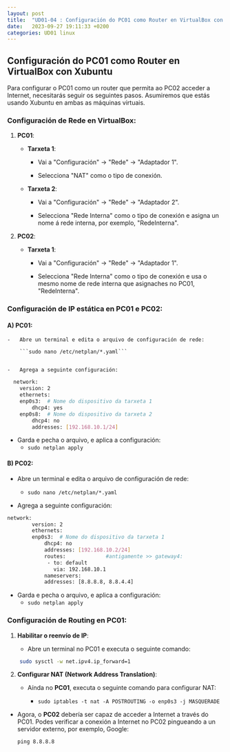 ```yaml
---
layout: post
title:  "UD01-04 : Configuración do PC01 como Router en VirtualBox con Xubuntu"
date:   2023-09-27 19:11:33 +0200
categories: UD01 linux
---
```



Configuración do PC01 como Router en VirtualBox con Xubuntu
-----------------------------------------------------------

Para configurar o PC01 como un router que permita ao PC02 acceder a
Internet, necesitarás seguir os seguintes pasos. Asumiremos que estás
usando Xubuntu en ambas as máquinas virtuais.

### Configuración de Rede en VirtualBox:

1.  **PC01**:

    -   **Tarxeta 1**:

        -   Vai a "Configuración" -&gt; "Rede" -&gt; "Adaptador 1".

        -   Selecciona "NAT" como o tipo de conexión.

    -   **Tarxeta 2**:

        -   Vai a "Configuración" -&gt; "Rede" -&gt; "Adaptador 2".

        -   Selecciona "Rede Interna" como o tipo de conexión e asigna
            un nome á rede interna, por exemplo, "RedeInterna".

2.  **PC02**:

    -   **Tarxeta 1**:

        -   Vai a "Configuración" -&gt; "Rede" -&gt; "Adaptador 1".

        -   Selecciona "Rede Interna" como o tipo de conexión e usa o
            mesmo nome de rede interna que asignaches no PC01,
            "RedeInterna".

### Configuración de IP estática en PC01 e PC02:

#### A)  **PC01**:

    -   Abre un terminal e edita o arquivo de configuración de rede: 
        
        ```sudo nano /etc/netplan/*.yaml```


    -   Agrega a seguinte configuración:

```bash
  network:
    version: 2
    ethernets:
    enp0s3:  # Nome do dispositivo da tarxeta 1
        dhcp4: yes
    enp0s8:  # Nome do dispositivo da tarxeta 2
        dhcp4: no
        addresses: [192.168.10.1/24]
```

-   Garda e pecha o arquivo, e aplica a configuración:
    -   ```sudo netplan apply```

#### B)  **PC02**:

 -   Abre un terminal e edita o arquivo de configuración de rede:
     -   ```sudo nano /etc/netplan/*.yaml```

 

-   Agrega a seguinte configuración:


```bash
network:
        version: 2
        ethernets:
        enp0s3:  # Nome do dispositivo da tarxeta 1
            dhcp4: no
            addresses: [192.168.10.2/24]
            routes:             #antigamente >> gateway4:
             - to: default
               via: 192.168.10.1
            nameservers:
            addresses: [8.8.8.8, 8.8.4.4]
```
  

-   Garda e pecha o arquivo, e aplica a configuración:
    -   ```sudo netplan apply```

### Configuración de Routing en PC01:

1.  **Habilitar o reenvío de IP**:

    -   Abre un terminal no PC01 e executa o seguinte comando:

```bash
    sudo sysctl -w net.ipv4.ip_forward=1
```

2.  **Configurar NAT (Network Address Translation)**:

    -   Aínda no **PC01**, executa o seguinte comando para configurar NAT:

        -   ```sudo iptables -t nat -A POSTROUTING -o enp0s3 -j MASQUERADE```

- Agora, o **PC02** debería ser capaz de acceder a Internet a través do PC01.
Podes verificar a conexión a Internet no PC02 pingueando a un servidor
externo, por exemplo, Google:

    ```ping 8.8.8.8```

 